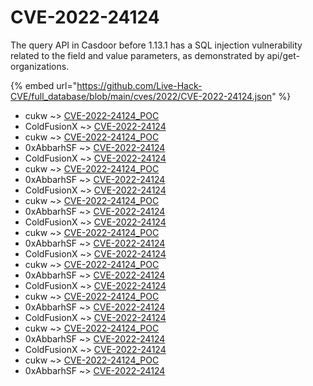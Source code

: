 # CVE-2022-24124

The query API in Casdoor before 1.13.1 has a SQL injection vulnerability related to the field and value parameters, as demonstrated by api/get-organizations.

{% embed url="https://github.com/Live-Hack-CVE/full_database/blob/main/cves/2022/CVE-2022-24124.json" %}


* cukw ~> [CVE-2022-24124_POC](https://www.alice-snow.ru/2022/database/cve-2022-24124/cve-2022-24124_poc-cukw)
* ColdFusionX ~> [CVE-2022-24124](https://www.alice-snow.ru/2022/database/cve-2022-24124/cve-2022-24124-coldfusionx)
* cukw ~> [CVE-2022-24124_POC](https://www.alice-snow.ru/2022/database/cve-2022-24124/cve-2022-24124_poc-cukw)
* 0xAbbarhSF ~> [CVE-2022-24124](https://www.alice-snow.ru/2022/database/cve-2022-24124/cve-2022-24124-0xabbarhsf)
* ColdFusionX ~> [CVE-2022-24124](https://www.alice-snow.ru/2022/database/cve-2022-24124/cve-2022-24124-coldfusionx)
* cukw ~> [CVE-2022-24124_POC](https://www.alice-snow.ru/2022/database/cve-2022-24124/cve-2022-24124_poc-cukw)
* 0xAbbarhSF ~> [CVE-2022-24124](https://www.alice-snow.ru/2022/database/cve-2022-24124/cve-2022-24124-0xabbarhsf)
* ColdFusionX ~> [CVE-2022-24124](https://www.alice-snow.ru/2022/database/cve-2022-24124/cve-2022-24124-coldfusionx)
* cukw ~> [CVE-2022-24124_POC](https://www.alice-snow.ru/2022/database/cve-2022-24124/cve-2022-24124_poc-cukw)
* 0xAbbarhSF ~> [CVE-2022-24124](https://www.alice-snow.ru/2022/database/cve-2022-24124/cve-2022-24124-0xabbarhsf)
* ColdFusionX ~> [CVE-2022-24124](https://www.alice-snow.ru/2022/database/cve-2022-24124/cve-2022-24124-coldfusionx)
* cukw ~> [CVE-2022-24124_POC](https://www.alice-snow.ru/2022/database/cve-2022-24124/cve-2022-24124_poc-cukw)
* 0xAbbarhSF ~> [CVE-2022-24124](https://www.alice-snow.ru/2022/database/cve-2022-24124/cve-2022-24124-0xabbarhsf)
* ColdFusionX ~> [CVE-2022-24124](https://www.alice-snow.ru/2022/database/cve-2022-24124/cve-2022-24124-coldfusionx)
* cukw ~> [CVE-2022-24124_POC](https://www.alice-snow.ru/2022/database/cve-2022-24124/cve-2022-24124_poc-cukw)
* 0xAbbarhSF ~> [CVE-2022-24124](https://www.alice-snow.ru/2022/database/cve-2022-24124/cve-2022-24124-0xabbarhsf)
* ColdFusionX ~> [CVE-2022-24124](https://www.alice-snow.ru/2022/database/cve-2022-24124/cve-2022-24124-coldfusionx)
* cukw ~> [CVE-2022-24124_POC](https://www.alice-snow.ru/2022/database/cve-2022-24124/cve-2022-24124_poc-cukw)
* 0xAbbarhSF ~> [CVE-2022-24124](https://www.alice-snow.ru/2022/database/cve-2022-24124/cve-2022-24124-0xabbarhsf)
* ColdFusionX ~> [CVE-2022-24124](https://www.alice-snow.ru/2022/database/cve-2022-24124/cve-2022-24124-coldfusionx)
* cukw ~> [CVE-2022-24124_POC](https://www.alice-snow.ru/2022/database/cve-2022-24124/cve-2022-24124_poc-cukw)
* 0xAbbarhSF ~> [CVE-2022-24124](https://www.alice-snow.ru/2022/database/cve-2022-24124/cve-2022-24124-0xabbarhsf)
* ColdFusionX ~> [CVE-2022-24124](https://www.alice-snow.ru/2022/database/cve-2022-24124/cve-2022-24124-coldfusionx)
* cukw ~> [CVE-2022-24124_POC](https://www.alice-snow.ru/2022/database/cve-2022-24124/cve-2022-24124_poc-cukw)
* 0xAbbarhSF ~> [CVE-2022-24124](https://www.alice-snow.ru/2022/database/cve-2022-24124/cve-2022-24124-0xabbarhsf)
